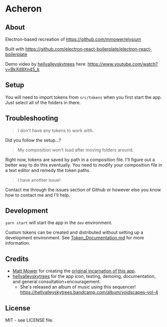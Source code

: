# Acheron

## About

Electron-based recreation of https://github.com/mmower/elysium

Built with https://github.com/electron-react-boilerplate/electron-react-boilerplate

Demo video by [hellvalleyskytrees](https://twitter.com/hvst_music) here: https://www.youtube.com/watch?v=BkXd8Xn45_k

## Setup

You will need to import tokens from `src/tokens` when you first start the app. Just select all of the folders in there.

## Troubleshooting

>I don't have any tokens to work with.

Did you follow the setup...?

>My composition won't load after moving folders around.

Right now, tokens are saved by path in a composition file. I'll figure out a better way to do this eventually. You need to modify your composition file in a text editor and remedy the token paths.

>I have another issue!

Contact me through the issues section of Github or however else you know how to contact me and I'll help.

## Development

`yarn start` will start the app in the `dev` environment.

Custom tokens can be created and distributed without setting up a development environment.
See [Token_Documentation.md](./Token_Documentation.md) for more information.

## Credits

* [Matt Mower](https://github.com/mmower) for creating the [original incarnation of this app](https://github.com/mmower/elysium).
* [hellvalleyskytrees](https://twitter.com/hvst_music) for the app icon, testing, demoing, documentation, and general consultation+encouragement.
    * She's released an album of music using this sequencer! https://hellvalleyskytrees.bandcamp.com/album/voidscapes-vol-4

## License

MIT - see LICENSE file.